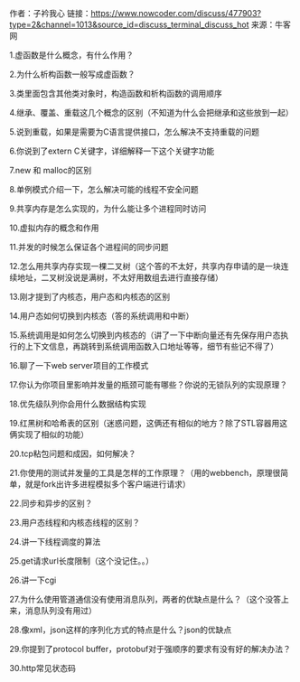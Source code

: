 作者：子衿我心
链接：https://www.nowcoder.com/discuss/477903?type=2&channel=1013&source_id=discuss_terminal_discuss_hot
来源：牛客网



1.虚函数是什么概念，有什么作用？ 

  2.为什么析构函数一般写成虚函数？ 

  3.类里面包含其他类对象时，构造函数和析构函数的调用顺序 

  4.继承、覆盖、重载这几个概念的区别（不知道为什么会把继承和这些放到一起） 

  5.说到重载，如果是需要为C语言提供接口，怎么解决不支持重载的问题 

  6.你说到了extern C关键字，详细解释一下这个关键字功能 

  7.new 和 malloc的区别 

  8.单例模式介绍一下，怎么解决可能的线程不安全问题 

  9.共享内存是怎么实现的，为什么能让多个进程同时访问 

  10.虚拟内存的概念和作用 

  11.并发的时候怎么保证各个进程间的同步问题 

  12.怎么用共享内存实现一棵二叉树（这个答的不太好，共享内存申请的是一块连续地址，二叉树没说是满树，不太好用数组去进行直接存储） 

  13.刚才提到了内核态，用户态和内核态的区别 

  14.用户态如何切换到内核态（答的系统调用和中断） 

  15.系统调用是如何怎么切换到内核态的（讲了一下中断向量还有先保存用户态执行的上下文信息，再跳转到系统调用函数入口地址等等，细节有些记不得了） 

  16.聊了一下web server项目的工作模式 

  17.你认为你项目里影响并发量的瓶颈可能有哪些？你说的无锁队列的实现原理？ 

  18.优先级队列你会用什么数据结构实现 

  19.红黑树和哈希表的区别（迷惑问题，这俩还有相似的地方？除了STL容器用这俩实现了相似的功能） 

  20.tcp粘包问题和成因，如何解决？ 

  21.你使用的测试并发量的工具是怎样的工作原理？（用的webbench，原理很简单，就是fork出许多进程模拟多个客户端进行请求） 

  22.同步和异步的区别？ 

  23.用户态线程和内核态线程的区别？ 

  24.讲一下线程调度的算法 

  25.get请求url长度限制（这个没记住。。） 

  26.讲一下cgi 

  27.为什么使用管道通信没有使用消息队列，两者的优缺点是什么？（这个没答上来，消息队列没有用过） 

  28.像xml，json这样的序列化方式的特点是什么？json的优缺点 

  29.你提到了protocol buffer，protobuf对于强顺序的要求有没有好的解决办法？ 

  30.http常见状态码 